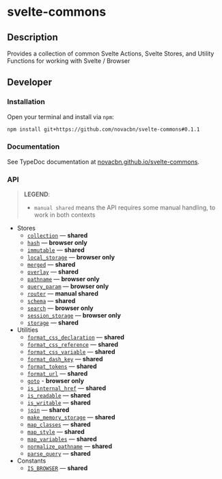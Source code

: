 # svelte-commons

## Description

Provides a collection of common Svelte Actions, Svelte Stores, and Utility Functions for working with Svelte / Browser

## Developer

### Installation

Open your terminal and install via `npm`:

```sh
npm install git+https://github.com/novacbn/svelte-commons#0.1.1
```

### Documentation

See TypeDoc documentation at [novacbn.github.io/svelte-commons](https://novacbn.github.io/svelte-commons).

### API

> **LEGEND**:
>
> -   `manual shared` means the API requires some manual handling, to work in both contexts

-   Stores
    -   [`collection`](https://novacbn.github.io/svelte-commons/interfaces/_stores_shared_collection_.icollectionstore.html) — **shared**
    -   [`hash`](https://novacbn.github.io/svelte-commons/modules/_stores_browser_location_.html#hash) — **browser only**
    -   [`immutable`](https://novacbn.github.io/svelte-commons/modules/_stores_shared_immutable_.html#immutable) — **shared**
    -   [`local_storage`](https://novacbn.github.io/svelte-commons/modules/_stores_browser_storage_.html#local_storage) — **browser only**
    -   [`merged`](https://novacbn.github.io/svelte-commons/modules/_stores_shared_merged_.html#merged) — **shared**
    -   [`overlay`](https://novacbn.github.io/svelte-commons/modules/_stores_shared_overlay_.html#overlay) — **shared**
    -   [`pathname`](https://novacbn.github.io/svelte-commons/modules/_stores_browser_location_.html#pathname) — **browser only**
    -   [`query_param`](https://novacbn.github.io/svelte-commons/modules/_stores_browser_query_param_#query_param) — **browser only**
    -   [`router`](https://novacbn.github.io/svelte-commons/modules/_stores_shared_router_#router) — **manual shared**
    -   [`schema`](https://novacbn.github.io/svelte-commons/modules/_stores_shared_schema_.html#schema) — **shared**
    -   [`search`](https://novacbn.github.io/svelte-commons/modules/_stores_browser_location_#search) — **browser only**
    -   [`session_storage`](https://novacbn.github.io/svelte-commons/modules/_stores_browser_storage_.html#session_storage) — **browser only**
    -   [`storage`](https://novacbn.github.io/svelte-commons/modules/_stores_shared_storage_#storage) — **shared**
-   Utilities
    -   [`format_css_declaration`](https://novacbn.github.io/svelte-commons/modules/_util_shared_browser_.html#format_css_declaration) — **shared**
    -   [`format_css_reference`](https://novacbn.github.io/svelte-commons/modules/_util_shared_browser_.html#format_css_reference) — **shared**
    -   [`format_css_variable`](https://novacbn.github.io/svelte-commons/modules/_util_shared_browser_.html#format_css_variable) — **shared**
    -   [`format_dash_key`](https://novacbn.github.io/svelte-commons/modules/_util_shared_string_.html#format_dash_key) — **shared**
    -   [`format_tokens`](https://novacbn.github.io/svelte-commons/modules/_util_shared_string_.html#format_tokens) — **shared**
    -   [`format_url`](https://novacbn.github.io/svelte-commons/modules/_util_shared_url_#format_url) — **shared**
    -   [`goto`](https://novacbn.github.io/svelte-commons/modules/_util_browser_location_#goto) - **browser only**
    -   [`is_internal_href`](https://novacbn.github.io/svelte-commons/modules/_util_shared_url_#is_internal_href) — **shared**
    -   [`is_readable`](https://novacbn.github.io/svelte-commons/modules/_util_shared_stores_.html#is_readable) — **shared**
    -   [`is_writable`](https://novacbn.github.io/svelte-commons/modules/_util_shared_stores_.html#is_writable) — **shared**
    -   [`join`](https://novacbn.github.io/svelte-commons/modules/_util_shared_url_#join) — **shared**
    -   [`make_memory_storage`](https://novacbn.github.io/svelte-commons/modules/_util_shared_browser_.html#make_memory_storage) — **shared**
    -   [`map_classes`](https://novacbn.github.io/svelte-commons/modules/_util_shared_browser_.html#map_classes) — **shared**
    -   [`map_style`](https://novacbn.github.io/svelte-commons/modules/_util_shared_browser_.html#map_style) — **shared**
    -   [`map_variables`](https://novacbn.github.io/svelte-commons/modules/_util_shared_browser_.html#map_variables) — **shared**
    -   [`normalize_pathname`](https://novacbn.github.io/svelte-commons/modules/_util_shared_url_#normalize_pathname) — **shared**
    -   [`parse_query`](https://novacbn.github.io/svelte-commons/modules/_util_shared_url_#parse_query) — **shared**
-   Constants
    -   [`IS_BROWSER`](https://novacbn.github.io/svelte-commons/modules/_util_shared_browser_#is_browser) — **shared**
